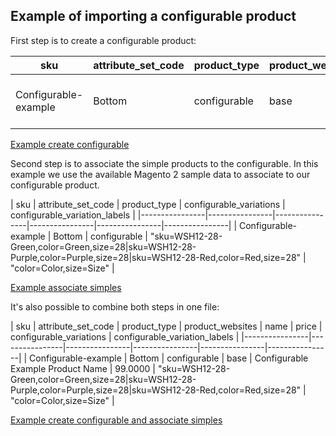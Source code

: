 ## Example of importing a configurable product

First step is to create a configurable product:

| sku | attribute_set_code | product_type | product_websites | name | price |
|----------------|----------------|----------------|----------------|----------------|----------------|
| Configurable-example | Bottom | configurable | base | Configurable Example Product Name | 99.0000 |

[Example create configurable ](examples/create-configurable.csv)

Second step is to associate the simple products to the configurable. In this example we use the available Magento 2 sample data to associate to our configurable product.

| sku | attribute_set_code | product_type | configurable_variations | configurable_variation_labels |
|----------------|----------------|----------------|----------------|----------------|----------------|
| Configurable-example | Bottom | configurable | "sku=WSH12-28-Green,color=Green,size=28&#124;sku=WSH12-28-Purple,color=Purple,size=28&#124;sku=WSH12-28-Red,color=Red,size=28" | "color=Color,size=Size" |

[Example associate simples](examples/configurable-associate-simples.csv)

It's also possible to combine both steps in one file:

| sku | attribute_set_code | product_type | product_websites | name | price | configurable_variations | configurable_variation_labels |
|----------------|----------------|----------------|----------------|----------------|----------------|
| Configurable-example | Bottom | configurable | base | Configurable Example Product Name | 99.0000 | "sku=WSH12-28-Green,color=Green,size=28&#124;sku=WSH12-28-Purple,color=Purple,size=28&#124;sku=WSH12-28-Red,color=Red,size=28" | "color=Color,size=Size" |

[Example create configurable and associate simples](examples/create-configurable-associate-simples.csv)